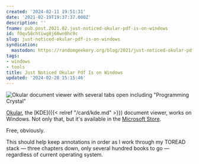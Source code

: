 ```yaml
---
created: '2024-02-11 19:51:31'
date: '2021-02-19T19:37:37.000Z'
description: ''
fname: pub.post.2021.02.just-noticed-okular-pdf-is-on-windows
id: f0qv58chtiwg8j60wn0hc9c
slug: just-noticed-okular-pdf-is-on-windows
syndication:
  mastodon: https://randomgeekery.org/blog/2021/just-noticed-okular-pdf-is-on-windows/
tags:
- windows
- tools
title: Just Noticed Okular Pdf Is on Windows
updated: '2024-02-28 15:15:46'
---
```


![Okular document viewer with several tabs open including "Programming Crystal"](assets/img/2021/cover-2021-02-19.png)

[Okular](https://okular.kde.org), the [KDE]({{< relref "/card/kde.md" >}}) document viewer, works on Windows. Not only that, but it's available in the [Microsoft Store](https://www.microsoft.com/en-us/p/okular/9n41msq1wnm8).

Free, obviously.

This should help keep annotations in order as I work through my TOREAD stack — three chapters down, only several hundred books to go —regardless of current operating system.